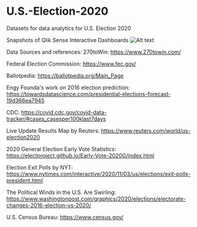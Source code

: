 # U.S.-Election-2020
Datasets for data analytics for U.S. Election 2020

Snapshots of Qlik Sense Interactive Dashboards
![Alt text](relative/overview.png?raw=true "Title")

Data Sources and references:
270toWin: https://www.270towin.com/

Federal Election Commission: https://www.fec.gov/

Ballotpedia: https://ballotpedia.org/Main_Page

Engy Founda's work on 2016 election prediction: https://towardsdatascience.com/presidential-elections-forecast-19d366ea7945

CDC: https://covid.cdc.gov/covid-data-tracker/#cases_casesper100klast7days

Live Update Results Map by Reuters: https://www.reuters.com/world/us-election2020

2020 General Election Early Vote Statistics: https://electproject.github.io/Early-Vote-2020G/index.html

Election Exit Polls by NYT: https://www.nytimes.com/interactive/2020/11/03/us/elections/exit-polls-president.html

The Political Winds in the U.S. Are Swirling: https://www.washingtonpost.com/graphics/2020/elections/electorate-changes-2016-election-vs-2020/

U.S. Census Bureau: https://www.census.gov/
